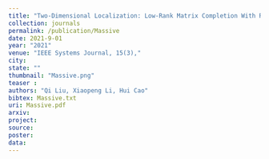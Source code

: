 ```yaml
---
title: "Two-Dimensional Localization: Low-Rank Matrix Completion With Random Sampling in Massive MIMO System"
collection: journals
permalink: /publication/Massive
date: 2021-9-01
year: "2021"
venue: "IEEE Systems Journal, 15(3),"
city: 
state: ""
thumbnail: "Massive.png"
teaser : 
authors: "Qi Liu, Xiaopeng Li, Hui Cao"
bibtex: Massive.txt
uri: Massive.pdf
arxiv: 
project: 
source: 
poster: 
data:
---
```

